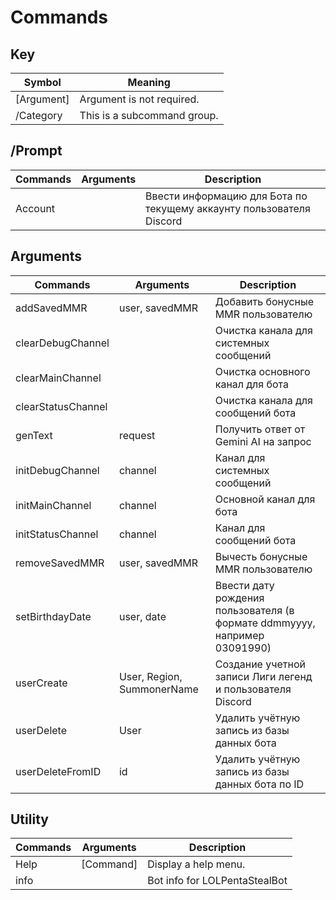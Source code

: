 # Commands

## Key 
| Symbol      | Meaning                        |
|-------------|--------------------------------|
| [Argument]  | Argument is not required.      |
| /Category   | This is a subcommand group.    |

## /Prompt
| Commands | Arguments | Description                                                          |
|----------|-----------|----------------------------------------------------------------------|
| Account  |           | Ввести информацию для Бота по текущему аккаунту пользователя Discord |

## Arguments
| Commands           | Arguments                  | Description                                                               |
|--------------------|----------------------------|---------------------------------------------------------------------------|
| addSavedMMR        | user, savedMMR             | Добавить бонусные MMR пользователю                                        |
| clearDebugChannel  |                            | Очистка канала для системных сообщений                                    |
| clearMainChannel   |                            | Очистка основного канал для бота                                          |
| clearStatusChannel |                            | Очистка канала для сообщений бота                                         |
| genText            | request                    | Получить ответ от Gemini AI на запрос                                     |
| initDebugChannel   | channel                    | Канал для системных сообщений                                             |
| initMainChannel    | channel                    | Основной канал для бота                                                   |
| initStatusChannel  | channel                    | Канал для сообщений бота                                                  |
| removeSavedMMR     | user, savedMMR             | Вычесть бонусные MMR пользователю                                         |
| setBirthdayDate    | user, date                 | Ввести дату рождения пользователя (в формате ddmmyyyy, например 03091990) |
| userCreate         | User, Region, SummonerName | Создание учетной записи Лиги легенд и пользователя Discord                |
| userDelete         | User                       | Удалить учётную запись из базы данных бота                                |
| userDeleteFromID   | id                         | Удалить учётную запись из базы данных бота по ID                          |

## Utility
| Commands | Arguments | Description                   |
|----------|-----------|-------------------------------|
| Help     | [Command] | Display a help menu.          |
| info     |           | Bot info for LOLPentaStealBot |

